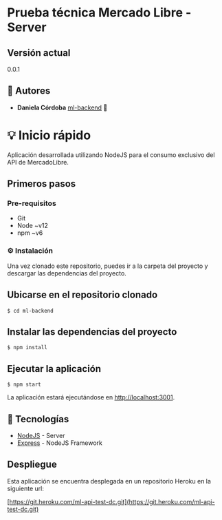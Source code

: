 # **Prueba técnica Mercado Libre - Server** 

## Versión actual
0.0.1

## 👩 Autores
* **Daniela Córdoba** [ml-backend](https://github.com/Dacorac) 🙋

# 💡 Inicio rápido

Aplicación desarrollada utilizando NodeJS para el consumo exclusivo del API de MercadoLibre.

## Primeros pasos

### Pre-requisitos

- Git
- Node ~v12
- npm ~v6

### ⚙️ Instalación

Una vez clonado este repositorio, puedes ir a la carpeta del proyecto y descargar las dependencias del proyecto.


## Ubicarse en el repositorio clonado
```
$ cd ml-backend
```

## Instalar las dependencias del proyecto
```
$ npm install
```
## Ejecutar la aplicación
```
$ npm start
```

La aplicación estará ejecutándose en [http://localhost:3001](http://localhost:3001).

## 🧰 Tecnologías

* [NodeJS](https://nodejs.org/) - Server 
* [Express](http://expressjs.com/) - NodeJS Framework

## Despliegue

Esta aplicación se encuentra desplegada en un repositorio Heroku en la siguiente url:

[https://git.heroku.com/ml-api-test-dc.git](https://git.heroku.com/ml-api-test-dc.git)

